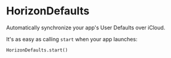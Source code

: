 # HorizonDefaults

Automatically synchronize your app's User Defaults over iCloud.

It's as easy as calling `start` when your app launches:

    HorizonDefaults.start()
